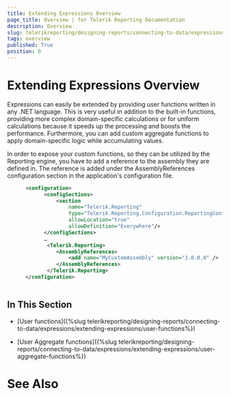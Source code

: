 ```yaml
---
title: Extending Expressions Overview
page_title: Overview | for Telerik Reporting Documentation
description: Overview
slug: telerikreporting/designing-reports/connecting-to-data/expressions/extending-expressions/overview
tags: overview
published: True
position: 0
---
```


# Extending Expressions Overview



Expressions can easily be extended by providing user functions written in any .NET language.
      This is very useful in addition to the built-in functions, providing more complex domain-specific calculations 
      or for uniform calculations because it speeds up the processing and boosts the performance.
      Furthermore, you can add custom aggregate functions to apply domain-specific logic while accumulating values.


In order to expose your custom functions, so they can be utilized by the Reporting engine,
      you have to add a reference to the assembly they are defined in. 
      The reference is added under the AssemblyReferences configuration section in the application's configuration file.
      


	
````XML
      <configuration>
			<configSections>
				<section
				    name="Telerik.Reporting"
				    type="Telerik.Reporting.Configuration.ReportingConfigurationSection, Telerik.Reporting"
				    allowLocation="true"
				    allowDefinition="Everywhere"/>
		    </configSections>
		    …
		     <Telerik.Reporting>
				<AssemblyReferences>
					<add name="MyCustomAssembly" version="1.0.0.0" />
				</AssemblyReferences>
			 </Telerik.Reporting>
      </configuration>
      
````




## In This Section

* [User functions]({%slug telerikreporting/designing-reports/connecting-to-data/expressions/extending-expressions/user-functions%})


* [User Aggregate functions]({%slug telerikreporting/designing-reports/connecting-to-data/expressions/extending-expressions/user-aggregate-functions%})


# See Also

